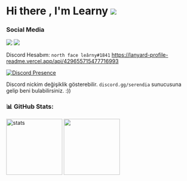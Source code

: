 # Hi there , I'm Learny <img src="https://komarev.com/ghpvc/?username=Learnyxrd&color=00ff54"/>
<h3>Social Media</h3>
<p align="left">
  <a href="https://discord.com/users/429655715477716993" target"blank_"><img src="https://img.shields.io/badge/discord%20-7289DA.svg?&style=for-the-badge&logo=discord&logoColor=white"></a>
  <a href="https://github.com/Learnyxrd" target"blank_"><img src="https://img.shields.io/badge/GitHub%20-191717.svg?&style=for-the-badge&logo=github&logoColor=white"></a>
</p>

Discord Hesabım: `north face leârny#1841`
https://lanyard-profile-readme.vercel.app/api/429655715477716993

[![Discord Presence](https://lanyard-profile-readme.vercel.app/api/429655715477716993)](https://discord.com/users/429655715477716993)

Discord nickim değişiklik gösterebilir. `discord.gg/serendia` sunucusuna gelip beni bulabilirsiniz. :))

<h3 align="left">📊 GitHub Stats:</h3>
<p align="left">
   <img src="https://github-readme-stats.vercel.app/api?username=Learnyxrd&count_private=true&show_icons=true&theme=dark&hide_border=true" width="%100" height="150px" alt="stats" />
   <img src="https://github-readme-stats.vercel.app/api/top-langs/?username=Learnyxrd&layout=compact&show_icons=true&theme=dark&hide_border=true"width="%100" height="150px" />
</p>

